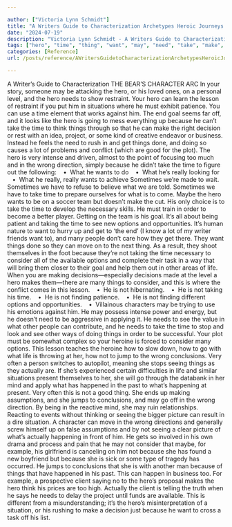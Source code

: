 ```yaml
---

author: ["Victoria Lynn Schmidt"]
title: "A Writers Guide to Characterization Archetypes Heroic Journeys and Other Elements of Dynamic Character Development - part0013_split_001.html"
date: "2024-07-19"
description: "Victoria Lynn Schmidt - A Writers Guide to Characterization Archetypes Heroic Journeys and Other Elements of Dynamic Character Development"
tags: ["hero", "time", "thing", "want", "may", "need", "take", "make", "situation", "get", "wrong", "option", "consider", "character", "lesson", "must", "end", "goal", "decision", "direction", "really", "sometimes", "taking", "see", "many"]
categories: [Reference]
url: /posts/reference/AWritersGuidetoCharacterizationArchetypesHeroicJourneysandOtherElementsofDynamicCharacterDevelopment-part0013split001html

---
```



A Writer’s Guide to Characterization
THE BEAR’S CHARACTER ARC
In your story, someone may be attacking the hero, or his loved ones, on a personal level, and the hero needs to show restraint. Your hero can learn the lesson of restraint if you put him in situations where he must exhibit patience. You can use a time element that works against him. The end goal seems far off, and it looks like the hero is going to mess everything up because he can’t take the time to think things through so that he can make the right decision or rest with an idea, project, or some kind of creative endeavor or business. Instead he feels the need to rush in and get things done, and doing so causes a lot of problems and conflict (which are good for the plot).
The hero is very intense and driven, almost to the point of focusing too much and in the wrong direction, simply because he didn’t take the time to figure out the following:
   •  What he wants to do
   •  What he’s really looking for
   •  What he really, really wants to achieve
Sometimes we’re made to wait. Sometimes we have to refuse to believe what we are told. Sometimes we have to take time to prepare ourselves for what is to come.
Maybe the hero wants to be on a soccer team but doesn’t make the cut. His only choice is to take the time to develop the necessary skills. He must train in order to become a better player. Getting on the team is his goal. It’s all about being patient and taking the time to see new options and opportunities.
It’s human nature to want to hurry up and get to ‘the end’ (I know a lot of my writer friends want to), and many people don’t care how they get there. They want things done so they can move on to the next thing. As a result, they shoot themselves in the foot because they’re not taking the time necessary to consider all of the available options and complete their task in a way that will bring them closer to their goal and help them out in other areas of life.
When you are making decisions—especially decisions made at the level a hero makes them—there are many things to consider, and this is where the conflict comes in this lesson.
   •  He is not hibernating.
   •  He is not taking his time.
   •  He is not finding patience.
   •  He is not finding different options and opportunities.
   •  Villainous characters may be trying to use his emotions against him.
He may possess intense power and energy, but he doesn’t need to be aggressive in applying it. He needs to see the value in what other people can contribute, and he needs to take the time to stop and look and see other ways of doing things in order to be successful.
Your plot must be somewhat complex so your heroine is forced to consider many options.
This lesson teaches the heroine how to slow down, how to go with what life is throwing at her, how not to jump to the wrong conclusions. Very often a person switches to autopilot, meaning she stops seeing things as they actually are. If she’s experienced certain difficulties in life and similar situations present themselves to her, she will go through the databank in her mind and apply what has happened in the past to what’s happening at present. Very often this is not a good thing. She ends up making assumptions, and she jumps to conclusions, and may go off in the wrong direction. By being in the reactive mind, she may ruin relationships. Reacting to events without thinking or seeing the bigger picture can result in a dire situation.
A character can move in the wrong directions and generally screw himself up on false assumptions and by not seeing a clear picture of what’s actually happening in front of him. He gets so involved in his own drama and process and pain that he may not consider that maybe, for example, his girlfriend is canceling on him not because she has found a new boyfriend but because she is sick or some type of tragedy has occurred.
He jumps to conclusions that she is with another man because of things that have happened in his past. This can happen in business too. For example, a prospective client saying no to the hero’s proposal makes the hero think his prices are too high. Actually the client is telling the truth when he says he needs to delay the project until funds are available. This is different from a misunderstanding; it’s the hero’s misinterpretation of a situation, or his rushing to make a decision just because he want to cross a task off his list.
